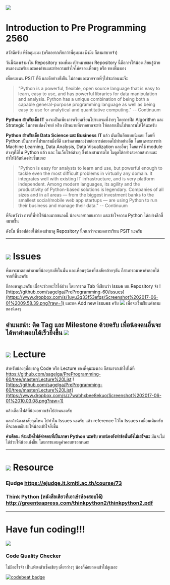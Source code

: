 ![](https://www.dropbox.com/s/depfcyakygzc8qw/prepro-live-2.png?raw=1)
# Introduction to Pre Programming 2560
สวัสดีครับ พี่ชื่อคุมะมง (หรืออยากเรียกว่าพี่คุมะมง ม๊งม๊ง ก็ตามสบายจ้่า)

วันนี้น้องเข้ามาใน Repository ของพี่มง เป้าหมายของ Repository นี้คือการให้น้องเเรียนรู้ด้วยตนเองนะครับและลองอ่านและทำความเข้าใจโค้ดของเพื่อนๆ หรือ ของพี่มงเอง

เพื่อคะแนน PSIT ที่ดี และดีอย่างยั่งยืน ไม่อ่อนและตายจากพี่ๆไปซะก่อนนะจ๊ะ

> "Python is a powerful, flexible, open source language that is easy to learn, easy to use, and has powerful libraries for data manipulation and analysis. Python has a unique combination of being both a capable general-purpose programming language as well as being easy to use for analytical and quantitative computing." -- Continuum

**Python สำหรับเด็ก IT** คงจะเป็นเพียงการเรียนเขียนโปรแกรมที่ง่ายๆ โดยการฝึก Algorithm และ Strategic ในการแปลงโจทย์ หรือ เป้าหมายที่เราอยากจะทำ ให้กลายเป็นโปรแกรมให้ได้นะครับ

**Python สำหรับเด็ก Data Science และ Business IT** แล้ว มันเป็นอีกแบบนึงเลย โดยที่ Python เป็นภาษาโปรแกรมมี่งที่ดี แพร่หลายและง่ายต่อการต่อยอดไปทำอย่างอื่น โดยเฉพาะการทำ Machine Learning, Data Analysis, Data Visualization และอื่นๆ โดยการใช้ module ต่างๆที่มีใน Python แล้ว และ ในเว็บไซต์ต่างๆ ซึ่งน้องสามารถใช โมดูลได้อย่างสะดวกสบายและทำให้ชีวิตน้องง่ายขื้นเยอะ

> "Python is easy for analysts to learn and use, but powerful enough to tackle even the most difficult problems in virtually any domain. It integrates well with existing IT infrastructure, and is very platform independent. Among modern languages, its agility and the productivity of Python-based solutions is legendary. Companies of all sizes and in all areas — from the biggest investment banks to the smallest social/mobile web app startups — are using Python to run their business and manage their data." -- Continuum

พี่จึงหวังว่า การที่พี่ทำให้น้องมากขนาดนี้ น้องจะอยากขนขวาย และเข้าใจความ Python ได้อย่างลึกซื้งมากขื้น

ดังนั้น พี่ขอปล่อยให้น้องเข้ามาดู Repository นี้จนกว่าจะหมดการเรียน PSIT นะครับ

---
# ![](https://www.dropbox.com/s/87t52kss15mxzfw/ic_question_answer_black_48dp_2x.png?raw=1) Issues

พี่มงจะมาตอบคำถามที่น้องๆสงสัยในนั้น และเพื่อนๆน้องที่สงสัยคล้ายๆกัน ก็สามารถมาหาคำตอบได้จากที่นี้นะครับ

ก็ลองหาดูนะครับ เผื่อจะช่วยอะไรได้บ้าง โดยการกด Tab ที่เขียนว่า Issue บน Repository จ้า
![https://github.com/sagelga/PreProgramming-60/issues](https://www.dropbox.com/s/1uyu3q33f53efqs/Screenshot%202017-06-01%2009.58.39.png?raw=1)
และกด Add new issues ครับ
![](https://www.dropbox.com/s/3lzoyd2itu16nc1/Screenshot%202017-06-01%2015.33.50.png?raw=1) เพื่อจะเรื่มเขียนคำถามของน้องๆ

**คำแนะนำ: ติด Tag และ Milestone ด้วยครับ เพื่อน้องคนอื่นจะได้หาคำตอบได้เร็วยี่งขื้น**
![](https://www.dropbox.com/s/1jeskqncp45jf7g/Screenshot%202017-06-01%2015.33.59.png?raw=1)
---
# ![](https://www.dropbox.com/s/ltedppupqoxaaxj/ic_class_black_48dp_2x.png?raw=1) Lecture

สำหรับน้องๆที่อยากดู Code หรือ Lecture ของพี่คุมะมงเอง
ก็สามารถเข้าไปได้ที่ https://github.com/sagelga/PreProgramming-60/tree/master/Lecture%20List
![https://github.com/sagelga/PreProgramming-60/tree/master/Lecture%20List](https://www.dropbox.com/s/z7wabhxbee8ekuo/Screenshot%202017-06-01%2010.03.08.png?raw=1)

แล้วเลือกไฟล์ที่น้องอยากเข้าไปอ่านนะครับ

และถ้าน้องสงสัยจุดไหน ไปทำใน Issues นะครับ แล้ว reference ไว้ใน Issues เหมือนเดิมครับ พี่จะลองอธิบายให้น้องเข้่าใจยี่งขื้น

**คำเตือน: ห้ามเปิดไฟล์คำตอบที่เป็นภาษา Python นะครับ หากน้องยังทำข้อนั้นยังไม่เสร็จนะ** มันจะไม่ได้ช่วยให้น้องเก่งขื้น โดยการแอบดูคำคอบหรอกเนอะ

---
# ![](https://www.dropbox.com/s/34ew7n8tecgtymz/ic_bookmark_border_black_48dp_2x.png?raw=1) Resource

### Ejudge https://ejudge.it.kmitl.ac.th/course/73
### Think Python (หนังสือเดียวที่เอาเข้าห้องสอบได้) http://greenteapress.com/thinkpython2/thinkpython2.pdf

---
# Have fun coding!!!
![](https://www.dropbox.com/s/pm9t4ceftlvc4s0/Hot%20Head%20Kumamon.jpg?raw=1)

### Code Quality Checker
ไม่มีอะไรจ้า เป็นเพียงตัวเช็คเช้ยๆ เดี๋ยวว่างๆ น้องก็ค่อยลองเข้าไปดูเนอะ

[![codebeat badge](https://codebeat.co/badges/c50d83b7-1c31-43c0-b531-3c836bdda637)](https://codebeat.co/projects/github-com-sagelga-preprogramming-60-master)

